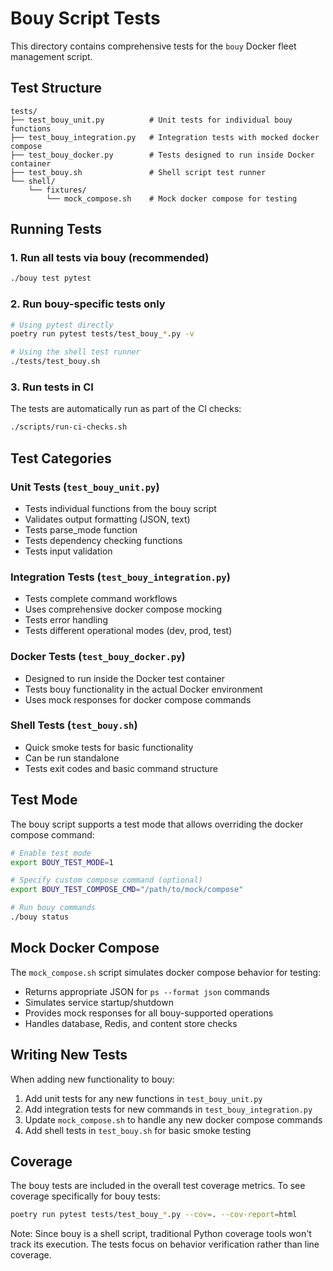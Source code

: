 # Bouy Script Tests

This directory contains comprehensive tests for the `bouy` Docker fleet management script.

## Test Structure

```
tests/
├── test_bouy_unit.py          # Unit tests for individual bouy functions
├── test_bouy_integration.py   # Integration tests with mocked docker compose
├── test_bouy_docker.py        # Tests designed to run inside Docker container
├── test_bouy.sh               # Shell script test runner
└── shell/
    └── fixtures/
        └── mock_compose.sh    # Mock docker compose for testing
```

## Running Tests

### 1. Run all tests via bouy (recommended)
```bash
./bouy test pytest
```

### 2. Run bouy-specific tests only
```bash
# Using pytest directly
poetry run pytest tests/test_bouy_*.py -v

# Using the shell test runner
./tests/test_bouy.sh
```

### 3. Run tests in CI
The tests are automatically run as part of the CI checks:
```bash
./scripts/run-ci-checks.sh
```

## Test Categories

### Unit Tests (`test_bouy_unit.py`)
- Tests individual functions from the bouy script
- Validates output formatting (JSON, text)
- Tests parse_mode function
- Tests dependency checking functions
- Tests input validation

### Integration Tests (`test_bouy_integration.py`)
- Tests complete command workflows
- Uses comprehensive docker compose mocking
- Tests error handling
- Tests different operational modes (dev, prod, test)

### Docker Tests (`test_bouy_docker.py`)
- Designed to run inside the Docker test container
- Tests bouy functionality in the actual Docker environment
- Uses mock responses for docker compose commands

### Shell Tests (`test_bouy.sh`)
- Quick smoke tests for basic functionality
- Can be run standalone
- Tests exit codes and basic command structure

## Test Mode

The bouy script supports a test mode that allows overriding the docker compose command:

```bash
# Enable test mode
export BOUY_TEST_MODE=1

# Specify custom compose command (optional)
export BOUY_TEST_COMPOSE_CMD="/path/to/mock/compose"

# Run bouy commands
./bouy status
```

## Mock Docker Compose

The `mock_compose.sh` script simulates docker compose behavior for testing:
- Returns appropriate JSON for `ps --format json` commands
- Simulates service startup/shutdown
- Provides mock responses for all bouy-supported operations
- Handles database, Redis, and content store checks

## Writing New Tests

When adding new functionality to bouy:

1. Add unit tests for any new functions in `test_bouy_unit.py`
2. Add integration tests for new commands in `test_bouy_integration.py`
3. Update `mock_compose.sh` to handle any new docker compose commands
4. Add shell tests in `test_bouy.sh` for basic smoke testing

## Coverage

The bouy tests are included in the overall test coverage metrics. To see coverage specifically for bouy tests:

```bash
poetry run pytest tests/test_bouy_*.py --cov=. --cov-report=html
```

Note: Since bouy is a shell script, traditional Python coverage tools won't track its execution. The tests focus on behavior verification rather than line coverage.